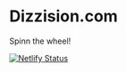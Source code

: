 # Dizzision.com

Spinn the wheel!

[![Netlify Status](https://api.netlify.com/api/v1/badges/0b1452c8-fbd1-4e0e-8f35-b116cb1d9f86/deploy-status)](https://app.netlify.com/sites/dizzision/deploys)
